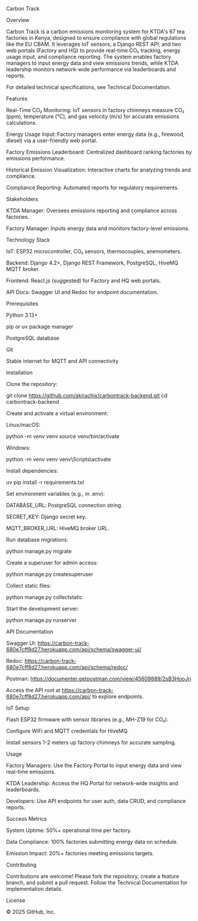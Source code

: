 Carbon Track

Overview

Carbon Track is a carbon emissions monitoring system for KTDA's 67 tea factories in Kenya, designed to ensure compliance with global regulations like the EU CBAM. It leverages IoT sensors, a Django REST API, and two web portals (Factory and HQ) to provide real-time CO₂ tracking, energy usage input, and compliance reporting. The system enables factory managers to input energy data and view emissions trends, while KTDA leadership monitors network-wide performance via leaderboards and reports.

For detailed technical specifications, see Technical Documentation.

Features





Real-Time CO₂ Monitoring: IoT sensors in factory chimneys measure CO₂ (ppm), temperature (°C), and gas velocity (m/s) for accurate emissions calculations.



Energy Usage Input: Factory managers enter energy data (e.g., firewood, diesel) via a user-friendly web portal.



Factory Emissions Leaderboard: Centralized dashboard ranking factories by emissions performance.



Historical Emission Visualization: Interactive charts for analyzing trends and compliance.



Compliance Reporting: Automated reports for regulatory requirements.

Stakeholders





KTDA Manager: Oversees emissions reporting and compliance across factories.



Factory Manager: Inputs energy data and monitors factory-level emissions.

Technology Stack





IoT: ESP32 microcontroller, CO₂ sensors, thermocouples, anemometers.



Backend: Django 4.2+, Django REST Framework, PostgreSQL, HiveMQ MQTT broker.



Frontend: React.js (suggested) for Factory and HQ web portals.



API Docs: Swagger UI and Redoc for endpoint documentation.

Prerequisites





Python 3.13+



pip or uv package manager



PostgreSQL database



Git



Stable internet for MQTT and API connectivity

Installation





Clone the repository:

git clone https://github.com/akirachix/carbontrack-backend.git
cd carbontrack-backend



Create and activate a virtual environment:





Linux/macOS:

python -m venv venv
source venv/bin/activate



Windows:

python -m venv venv
venv\Scripts\activate



Install dependencies:

uv pip install -r requirements.txt



Set environment variables (e.g., in .env):





DATABASE_URL: PostgreSQL connection string.



SECRET_KEY: Django secret key.



MQTT_BROKER_URL: HiveMQ broker URL.



Run database migrations:

python manage.py migrate



Create a superuser for admin access:

python manage.py createsuperuser



Collect static files:

python manage.py collectstatic



Start the development server:

python manage.py runserver

API Documentation





Swagger UI: https://carbon-track-680e7cff8d27.herokuapp.com/api/schema/swagger-ui/



Redoc: https://carbon-track-680e7cff8d27.herokuapp.com/api/schema/redoc/



Postman: https://documenter.getpostman.com/view/45609889/2sB3HooJrj

Access the API root at https://carbon-track-680e7cff8d27.herokuapp.com/api/ to explore endpoints.

IoT Setup





Flash ESP32 firmware with sensor libraries (e.g., MH-Z19 for CO₂).



Configure WiFi and MQTT credentials for HiveMQ.



Install sensors 1-2 meters up factory chimneys for accurate sampling.

Usage





Factory Managers: Use the Factory Portal to input energy data and view real-time emissions.



KTDA Leadership: Access the HQ Portal for network-wide insights and leaderboards.



Developers: Use API endpoints for user auth, data CRUD, and compliance reports.

Success Metrics





System Uptime: 50%+ operational time per factory.



Data Compliance: 100% factories submitting energy data on schedule.



Emission Impact: 20%+ factories meeting emissions targets.

Contributing

Contributions are welcome! Please fork the repository, create a feature branch, and submit a pull request. Follow the Technical Documentation for implementation details.

License

© 2025 GitHub, Inc.
